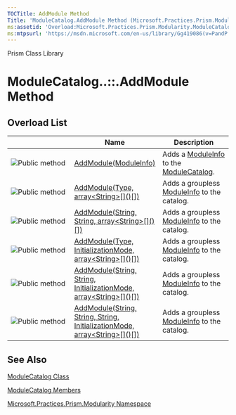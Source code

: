 ```yaml
---
TOCTitle: AddModule Method
Title: 'ModuleCatalog.AddModule Method (Microsoft.Practices.Prism.Modularity)'
ms:assetid: 'Overload:Microsoft.Practices.Prism.Modularity.ModuleCatalog.AddModule'
ms:mtpsurl: 'https://msdn.microsoft.com/en-us/library/Gg419086(v=PandP.50)'
---
```


Prism Class Library

ModuleCatalog..::.AddModule Method
==================================

Overload List
-------------

<span id="overloadMembersTableToggle"></span>
<table>
<colgroup>
<col width="33%" />
<col width="33%" />
<col width="33%" />
</colgroup>
<thead>
<tr class="header">
<th> </th>
<th>Name</th>
<th>Description</th>
</tr>
</thead>
<tbody>
<tr class="odd">
<td><img src="https://msdn.microsoft.com/en-us/Gg419086.pubmethod(en-us,PandP.50).gif" title="Public method" /></td>
<td><a href="https://msdn.microsoft.com/m:microsoft.practices.prism.modularity.modulecatalog.addmodule(microsoft.practices.prism.modularity.moduleinfo)">AddModule(ModuleInfo)</a></td>
<td><div class="summary">
Adds a <a href="https://msdn.microsoft.com/t:microsoft.practices.prism.modularity.moduleinfo">ModuleInfo</a> to the <a href="https://msdn.microsoft.com/t:microsoft.practices.prism.modularity.modulecatalog">ModuleCatalog</a>.
</div></td>
</tr>
<tr class="even">
<td><img src="https://msdn.microsoft.com/en-us/Gg419086.pubmethod(en-us,PandP.50).gif" title="Public method" /></td>
<td><a href="https://msdn.microsoft.com/m:microsoft.practices.prism.modularity.modulecatalog.addmodule(system.type%2csystem.string%5b%5d)">AddModule(Type, array&lt;String&gt;[]()[])</a></td>
<td><div class="summary">
Adds a groupless <a href="https://msdn.microsoft.com/t:microsoft.practices.prism.modularity.moduleinfo">ModuleInfo</a> to the catalog.
</div></td>
</tr>
<tr class="odd">
<td><img src="https://msdn.microsoft.com/en-us/Gg419086.pubmethod(en-us,PandP.50).gif" title="Public method" /></td>
<td><a href="https://msdn.microsoft.com/m:microsoft.practices.prism.modularity.modulecatalog.addmodule(system.string%2csystem.string%2csystem.string%5b%5d)">AddModule(String, String, array&lt;String&gt;[]()[])</a></td>
<td><div class="summary">
Adds a groupless <a href="https://msdn.microsoft.com/t:microsoft.practices.prism.modularity.moduleinfo">ModuleInfo</a> to the catalog.
</div></td>
</tr>
<tr class="even">
<td><img src="https://msdn.microsoft.com/en-us/Gg419086.pubmethod(en-us,PandP.50).gif" title="Public method" /></td>
<td><a href="https://msdn.microsoft.com/m:microsoft.practices.prism.modularity.modulecatalog.addmodule(system.type%2cmicrosoft.practices.prism.modularity.initializationmode%2csystem.string%5b%5d)">AddModule(Type, InitializationMode, array&lt;String&gt;[]()[])</a></td>
<td><div class="summary">
Adds a groupless <a href="https://msdn.microsoft.com/t:microsoft.practices.prism.modularity.moduleinfo">ModuleInfo</a> to the catalog.
</div></td>
</tr>
<tr class="odd">
<td><img src="https://msdn.microsoft.com/en-us/Gg419086.pubmethod(en-us,PandP.50).gif" title="Public method" /></td>
<td><a href="https://msdn.microsoft.com/m:microsoft.practices.prism.modularity.modulecatalog.addmodule(system.string%2csystem.string%2cmicrosoft.practices.prism.modularity.initializationmode%2csystem.string%5b%5d)">AddModule(String, String, InitializationMode, array&lt;String&gt;[]()[])</a></td>
<td><div class="summary">
Adds a groupless <a href="https://msdn.microsoft.com/t:microsoft.practices.prism.modularity.moduleinfo">ModuleInfo</a> to the catalog.
</div></td>
</tr>
<tr class="even">
<td><img src="https://msdn.microsoft.com/en-us/Gg419086.pubmethod(en-us,PandP.50).gif" title="Public method" /></td>
<td><a href="https://msdn.microsoft.com/m:microsoft.practices.prism.modularity.modulecatalog.addmodule(system.string%2csystem.string%2csystem.string%2cmicrosoft.practices.prism.modularity.initializationmode%2csystem.string%5b%5d)">AddModule(String, String, String, InitializationMode, array&lt;String&gt;[]()[])</a></td>
<td><div class="summary">
Adds a groupless <a href="https://msdn.microsoft.com/t:microsoft.practices.prism.modularity.moduleinfo">ModuleInfo</a> to the catalog.
</div></td>
</tr>
</tbody>
</table>

See Also
--------

<span id="seeAlsoToggle"></span>
[ModuleCatalog Class](https://msdn.microsoft.com/t:microsoft.practices.prism.modularity.modulecatalog)

[ModuleCatalog Members](https://msdn.microsoft.com/allmembers.t:microsoft.practices.prism.modularity.modulecatalog)

[Microsoft.Practices.Prism.Modularity Namespace](https://msdn.microsoft.com/n:microsoft.practices.prism.modularity)
